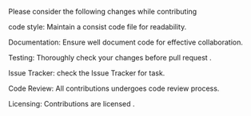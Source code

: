 Please consider the following changes while contributing 

code style:
Maintain a consist code file for readability.

Documentation:
Ensure well document code for effective collaboration.

Testing:
Thoroughly check your changes before pull request .

Issue Tracker:
check the Issue Tracker for task.

Code Review:
All contributions undergoes code review process.

Licensing:
Contributions are licensed .
